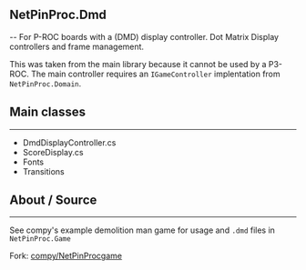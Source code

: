 ﻿## NetPinProc.Dmd
--
For P-ROC boards with a (DMD) display controller. Dot Matrix Display controllers and frame management.

This was taken from the main library because it cannot be used by a P3-ROC. The main controller requires an `IGameController` implentation from `NetPinProc.Domain`.

## Main classes
---

- DmdDisplayController.cs
- ScoreDisplay.cs
- Fonts
- Transitions

## About / Source
---

See compy's example demolition man game for usage and `.dmd` files in `NetPinProc.Game`

Fork: [compy/NetPinProcgame](https://github.com/Compy/NetPinProcGame)